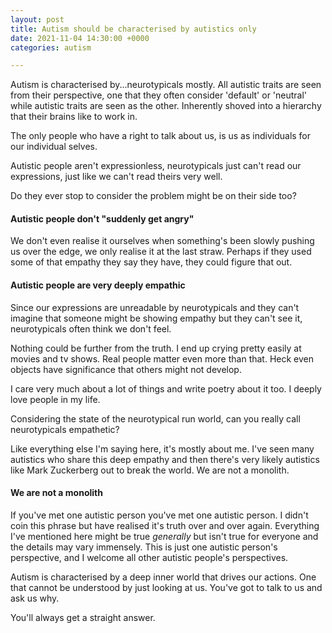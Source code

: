 ```yaml
---
layout: post
title: Autism should be characterised by autistics only
date: 2021-11-04 14:30:00 +0000
categories: autism

---
```

Autism is characterised by...neurotypicals mostly. All autistic traits are seen from their perspective, one that they often consider 'default' or 'neutral' while autistic traits are seen as the other. Inherently shoved into a hierarchy that their brains like to work in.

The only people who have a right to talk about us, is us as individuals for our individual selves.

Autistic people aren't expressionless, neurotypicals just can't read our expressions, just like we can't read theirs very well.

Do they ever stop to consider the problem might be on their side too?

#### Autistic people don't "suddenly get angry"

We don't even realise it ourselves when something's been slowly pushing us over the edge, we only realise it at the last straw. Perhaps if they used some of that empathy they say they have, they could figure that out.

#### Autistic people are very deeply empathic

Since our expressions are unreadable by neurotypicals and they can't imagine that someone might be showing empathy but they can't see it, neurotypicals often think we don't feel.

Nothing could be further from the truth. I end up crying pretty easily at movies and tv shows. Real people matter even more than that. Heck even objects have significance that others might not develop.

I care very much about a lot of things and write poetry about it too. I deeply love people in my life.

Considering the state of the neurotypical run world, can you really call neurotypicals empathetic?

Like everything else I'm saying here, it's mostly about me. I've seen many autistics who share this deep empathy and then there's very likely autistics like Mark Zuckerberg out to break the world. We are not a monolith.

#### We are not a monolith

If you've met one autistic person you've met one autistic person. I didn't coin this phrase but have realised it's truth over and over again. Everything I've mentioned here might be true _generally_ but isn't true for everyone and the details may vary immensely. This is just one autistic person's perspective, and I welcome all other autistic people's perspectives.

Autism is characterised by a deep inner world that drives our actions. One that cannot be understood by just looking at us. You've got to talk to us and ask us why.

You'll always get a straight answer.